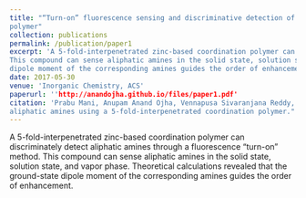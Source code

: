 ```yaml
---
title: "“Turn-on” fluorescence sensing and discriminative detection of aliphatic amines using a 5-fold-interpenetrated coordination 
polymer"
collection: publications
permalink: /publication/paper1
excerpt: 'A 5-fold-interpenetrated zinc-based coordination polymer can discriminately detect aliphatic amines through a fluorescence “turn-on” method. 
This compound can sense aliphatic amines in the solid state, solution state, and vapor phase. Theoretical calculations revealed that the ground-state 
dipole moment of the corresponding amines guides the order of enhancement.'
date: 2017-05-30
venue: 'Inorganic Chemistry, ACS'
paperurl: ''http://anandojha.github.io/files/paper1.pdf'
citation: 'Prabu Mani, Anupam Anand Ojha, Vennapusa Sivaranjana Reddy, and Sukhendu Mandal. "“Turn-on” fluorescence sensing and discriminative detection of 
aliphatic amines using a 5-fold-interpenetrated coordination polymer." Inorganic Chemistry 56, no. 12 (2017): 6772-6775.'
---
```


A 5-fold-interpenetrated zinc-based coordination polymer can discriminately detect aliphatic amines through a fluorescence “turn-on” method. 
This compound can sense aliphatic amines in the solid state, solution state, and vapor phase. Theoretical calculations revealed that the ground-state 
dipole moment of the corresponding amines guides the order of enhancement.
